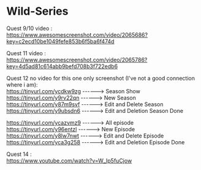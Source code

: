 # Wild-Series

Quest 9/10 video :<br>
https://www.awesomescreenshot.com/video/2065686?key=c2ecd10be1049fefe853b6f5ba6f474d

Quest 11 video : <br>
https://www.awesomescreenshot.com/video/2065786?key=4d5ad81c614abb9befd708b3f722edb6


Quest 12 no video for this one only screenshot (I've not a good connection where i am): <br>
https://tinyurl.com/ycdkw9zg ------> Season Show <br>
https://tinyurl.com/y9rv22qn ------> New Season <br>
https://tinyurl.com/y87m9svf ------> Edit and Delete Season <br>
https://tinyurl.com/y9ubsdn6 ------> Edit and Deletion Season Done <br>


https://tinyurl.com/ycazvmz9 ------> All episode <br>
https://tinyurl.com/y96entzl ------> New Episode <br>
https://tinyurl.com/y8lw7nwt ------> Edit and Delete Episode <br>
https://tinyurl.com/yca3g258 ------> Edit and Deletion Episode Done <br>

Quest 14 : <br>
https://www.youtube.com/watch?v=W_Ip5fuCjow
